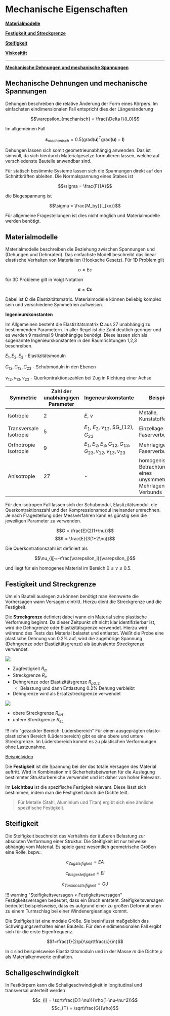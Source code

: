 # Mechanische Eigenschaften

[**Materialmodelle**](@ref "Materialmodelle") 

[**Festigkeit und Streckgrenze**](@ref "Festigkeit und Streckgrenze") 

[**Steifigkeit**](@ref "Steifigkeit") 

[**Viskosität**](@ref "Spezifische Wärmekapazität") 

---


[**Mechanische Dehnungen und mechanische Spannungen**](@ref "Mechanische Dehnungen und mechanische Spannungen")



## Mechanische Dehnungen und mechanische Spannungen
Dehungen beschreiben die relative Änderung der Form eines Körpers. Im einfachsten eindimensionalen Fall entspricht dies der Längenänderung

$$\varepsilon_{mechanisch} = \frac{\Delta l}{l_0}$$

Im allgemeinen Fall 

$$\boldsymbol{\varepsilon}_{mechanisch} = 0.5\left(\text{grad}(\mathbf{u})^T\text{grad}(\mathbf{u}) - \mathbf{I}\right)$$

Dehungen lassen sich somit geometrieunabhängig anwenden. Das ist sinnvoll, da sich hierdurch Materialgesetze formulieren lassen, welche auf verschiedenste Bauteile anwendbar sind.

Für statisch bestimmte Systeme lassen sich die Spannungen direkt auf den Schnittkräften ableiten. Die Normalspannung eines Stabes ist

$$\sigma = \frac{F}{A}$$

die Biegespannung ist 

$$\sigma = \frac{M_by}{I_{xx}}$$

Für allgemeine Fragestellungen ist dies nicht möglich und Materialmodelle werden benötigt.


## Materialmodelle
Materialmodelle beschreiben die Beziehung zwischen Spannungen und (Dehungen und Dehnraten).
Das einfachste Modell beschreibt das linear elastische Verhalten von Materialien (Hooksche Gesetz). Für 1D Problem gilt

$$\sigma = E \varepsilon$$

für 3D Probleme gilt in Voigt Notation

$$\boldsymbol{\sigma} = \mathbf{C}\boldsymbol{\varepsilon}$$

Dabei ist $\mathbf{C}$ die Elastizitätsmatrix. Materialmodelle können beliebig komplex sein und verschiedene Symmetrien aufweisen.

**Ingenieurskonstanten**

Im Allgemeinen besteht die Elastizitätsmatrix  $\mathbf{C}$ aus 27 unabhängig zu bestimmenden Parametern. In aller Regel ist die Zahl deutlich geringer und es werden 9 maximal 9 Unabhängige benötigt. Diese lassen sich als sogenannte Ingenieurskonstanten in den Raumrichtungen 1,2,3 beschreiben.

$E_{1},E_{2},E_{3}$ - Elastizitätsmoduln

$G_{12}, G_{13}, G_{23}$ - Schubmoduln in den Ebenen

$\nu_{12},\nu_{13},\nu_{23}$ - Querkontraktionszahlen bei Zug in Richtung einer Achse

| Symmetrie | Zahl der unabhängigen Parameter | Ingeneurskonstante | Beispiele |
|---|---|---|---|
| Isotropie | 2 | $E$, $\nu$| Metalle, Kunststoffe|
| Transversale Isotropie | 5 |$E_1$, $E_2$, $\nu_{12}$, $G_{12}, $G_{23}$ | Einzellage Faserverbund |
| Orthotropie Isotropie | 9  |$E_{1},E_{2},E_{3},G_{12}, G_{13}, G_{23},\nu_{12},\nu_{13},\nu_{23}$ | Mehrlagiger Faserverbund |
| Anisotropie | 27 | - | homogenisierte Betrachtung eines unysmmetrischen Mehrlagen-Verbunds |

Für den isotropen Fall lassen sich der Schubmodul, Elastizitätsmodul, die Querkontraktionszahl und der Kompressionsmodul ineinander umrechnen. Je nach Fragestellung oder Messverfahren kann es günstig sein die jeweiligen Parameter zu verwenden.

$$G = \frac{E}{2(1+\nu)}$$
$$K = \frac{E}{3(1+2\nu)}$$

Die Querkontrationszahl ist definiert als 

$$\nu_{ij}=-\frac{\varepsilon_i}{\varepsilon_j}$$

und liegt für ein homogenes Material im Bereich $0\leq\nu\leq0.5$.

## Festigkeit und Streckgrenze
Um ein Bauteil auslegen zu können benötigt man Kennwerte die Vorhersagen wann Versagen eintritt. Hierzu dient die Streckgrenze und die Festigkeit.

Die **Streckgrenze** definiert dabei wann ein Material seine plastische Verformung beginnt. Da dieser Zeitpunkt oft nicht klar identifizierbar ist, wird die Dehngrenze oder Elastizitätsgrenze verwendet. Hierzu wird während des Tests das Material belastet und entlastet. Weißt die Probe eine plastische Dehnung von 0.2% auf, wird die zugehörige Spannung (Dehngrenze oder Elastizitätsgrenze) als äquivalente Streckgrenze verwendet.

![](https://upload.wikimedia.org/wikipedia/commons/6/64/Spgs-Dehnungs-Kurve_Dehngrenze.svg)

- Zugfestigkeit $R_m$   
- Streckgrenze $R_e$   
- Dehngrenze oder Elastizitätsgrenze $R_{p0,2}$
  - Belastung und dann Entlastung 0.2% Dehung verbleibt
- Dehngrenze wird als Ersatzstreckgrenze verwendet

![](https://upload.wikimedia.org/wikipedia/commons/6/6e/Spgs-Dehnungs-Kurve_Streckgrenze.svg)

- obere Streckgrenze $R_{eH}$
- untere Streckgrenze $R_{eL}$

!!! info "gezackter Bereich: Lüdersbereich" 
    Für einen ausgeprägten elasto-plastischen Bereich (Lüdersbereich) gibt es eine obere und untere Streckgrenze. Im Lüdersbereich kommt es zu plastischen Verformungen ohne Lastzunahme.

[Beispielvideo](https://youtu.be/E80yUNniESU?si=pqGRAWamxFQedWqw&t=95)

Die **Festigkeit** ist die Spannung bei der das totale Versagen des Material auftritt. Wird in Kombination mit Sicherheitsbeiwerten für die Auslegung bestimmter Strukturbereiche verwendet und ist daher von hoher Relevanz. 

Im **Leichtbau** ist die spezifische Festigkeit relevant. Diese lässt sich bestimmen, indem man die Festigkeit durch die Dichte teilt. 
> Für Metalle (Stahl, Aluminium und Titan) ergibt sich eine ähnliche spezifische Festigkeit.


## Steifigkeit
Die Steifigkeit beschreibt das Verhältnis der äußeren Belastung zur absoluten Verformung einer Struktur. Die Steifigkeit ist nur teilweise abhängig vom Material. Es spiele ganz wesentlich geometrische Größen eine Rolle, bspw.:

$$c_{Zugsteifigkeit}=EA$$

$$c_{Biegesteifigkeit}=EI$$

$$c_{Torsionssteifigkeit}=GJ$$

!!! warning "Steifigkeitsversagen $\neq$ Festigkeitsversagen"
    Festigkeitsversagen bedeutet, dass ein Bruch entsteht. Steifigkeitsversagen bedeutet beispielsweise, dass es aufgrund einer zu großen Deformationen zu einem Turmschlag bei einer Windenergieanlage kommt.

Die Steifigkeit ist eine modale Größe. Sie beeinflusst maßgeblich das Schwingungsverhalten eines Bauteils. Für den eindimensionalen Fall ergibt sich für die erste Eigenfrequenz.

$$f=\frac{1}{2\pi}\sqrt\frac{c}{m}$$

In $c$ sind beispielsweise Elastizitätsmoduln und in der Masse $m$ die Dichte $\rho$ als Materialkennwerte enthalten.

## Schallgeschwindigkeit
In Festkörpern kann die Schallgeschwindigkeit in longitudinal und transversal unterteilt werden 

$$c_{l} = \sqrt\frac{E(1-\nu)}{\rho(1-\nu-\nu^2)}$$
$$c_{T} = \sqrt\frac{G}{\rho}$$